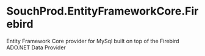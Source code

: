 # SouchProd.EntityFrameworkCore.Firebird
Entity Framework Core provider for MySql built on top of the Firebird ADO.NET Data Provider
